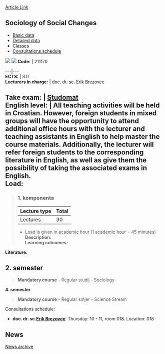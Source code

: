 [Article Link](https://www.fhs.hr/en/course/sosc_a)

## Sociology of Social Changes
  * [Basic data](https://www.fhs.hr/en/course/sosc_a#v1id-523836_785554_1_0 "Basic data")
  * [Detailed data](https://www.fhs.hr/en/course/sosc_a#v1id-523836_785554_1_1 "Detailed data")
  * [Classes](https://www.fhs.hr/en/course/sosc_a#v1id-523836_785554_1_2 "Classes")
  * [Consultations schedule](https://www.fhs.hr/en/course/sosc_a#v1id-523836_785554_1_3 "Consultations schedule")


[![](https://www.fhs.hr/img/flags/gif/hr.gif)](https://www.fhs.hr/predmet/sdp_a) [![](https://www.fhs.hr/img/flags/gif/gb.gif)](https://www.fhs.hr/en/course/sosc_a)
**Code:** |  211170  
  
---|---  
**ECTS:** |  3.0   
**Lecturers in charge:** |  doc. dr. sc. [Erik Brezovec](https://www.fhs.hr/staff/erik.brezovec)   
  
**Take exam:** |  [Studomat](http://www.isvu.hr/studomat)  
**English level:** |  All teaching activities will be held in Croatian. However, foreign students in mixed groups will have the opportunity to attend additional office hours with the lecturer and teaching assistants in English to help master the course materials. Additionally, the lecturer will refer foreign students to the corresponding literature in English, as well as give them the possibility of taking the associated exams in English.   
**Load:**  
---  
> ### 1. komponenta
> | Lecture type | Total  
> ---|---  
> Lectures | 30  
> * Load is given in academic hour (1 academic hour = 45 minutes)   
**Description:**  
> **Learning outcomes:**  

  
**Literature:**  

  
**2. semester**  
---  
> **Mandatory course** - Regular studij - Sociology  
>   
  
**4. semester**  
> **Mandatory course** - Regular smjer - Science Stream  
>   
Consultations schedule: 
  * **doc. dr. sc.[Erik Brezovec](https://www.fhs.hr/staff/erik.brezovec)**: 
Thursday: 10 - 11, room 018.
Location: 018 


## News
[News archive](https://www.fhs.hr/en/course/sosc_a?@=21cn5#news_118654 "News archive")
